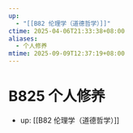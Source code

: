```yaml
---
up:
  - "[[B82 伦理学（道德哲学）]]"
ctime: 2025-04-06T21:33:38+08:00
aliases:
  - 个人修养
mtime: 2025-09-09T12:37:19+08:00
---
```


# B825 个人修养

- up: [[B82 伦理学（道德哲学）]]
